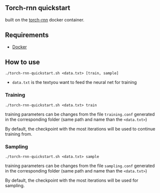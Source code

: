 ## Torch-rnn quickstart

built on the [torch-rnn](https://github.com/jcjohnson/torch-rnn) docker container.

## Requirements

* [Docker](https://www.docker.com/)

## How to use

```
./torch-rnn-quickstart.sh <data.txt> [train, sample]
```

* `data.txt` is the textyou want to feed the neural net for training

### Training

```
./torch-rnn-quickstart.sh <data.txt> train
```

training parameters can be changes from the file `training.conf` generated in the corresponding folder (same path and name than the `<data.txt>`)

By default, the checkpoint with the most iterations will be used to continue training from.

### Sampling

```
./torch-rnn-quickstart.sh <data.txt> sample
```

training parameters can be changes from the file `sampling.conf` generated in the corresponding folder (same path and name than the `<data.txt>`)

By default, the checkpoint with the most iterations will be used for sampling.